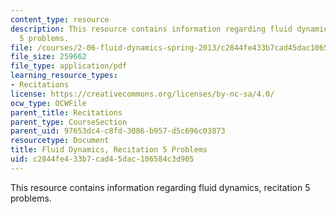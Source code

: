 ```yaml
---
content_type: resource
description: This resource contains information regarding fluid dynamics, recitation
  5 problems.
file: /courses/2-06-fluid-dynamics-spring-2013/c2844fe433b7cad45dac106584c3d905_MIT2_06S14_rec5prob.pdf
file_size: 259662
file_type: application/pdf
learning_resource_types:
- Recitations
license: https://creativecommons.org/licenses/by-nc-sa/4.0/
ocw_type: OCWFile
parent_title: Recitations
parent_type: CourseSection
parent_uid: 97653dc4-c8fd-3086-b957-d5c696c03873
resourcetype: Document
title: Fluid Dynamics, Recitation 5 Problems
uid: c2844fe4-33b7-cad4-5dac-106584c3d905
---
```

This resource contains information regarding fluid dynamics, recitation 5 problems.